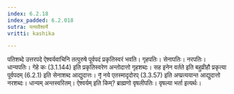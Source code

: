 ```yaml
---
index: 6.2.18
index_padded: 6.2.018
sutra: पत्यावैश्वर्ये
vritti: kashika

---
```

पतिशब्दे उत्तरपदे ऐश्वर्यवाचिनि तत्पुरुषे पूर्वपदं प्रकृतिस्वरं भवति। गृहपतिः। सेनापतिः। नरपतिः। धान्यपतिः। गेहे कः (3.1.144) इति प्रकृतिस्वरेण अन्तोदात्तो गृहशब्दः। सह इनेन वर्तते इति बहुव्रीहौ प्रकृत्या पूर्वपदम् (6.2.1) इति सेनाशब्द आद्युदात्तः। नृ̄ नये एतस्मादृदोरप् (3.3.57) इति अप्प्रत्ययान्त आद्युदात्तो नरशब्दः। धान्यम् अन्तस्वरितम्। ऐश्वर्यम् इति किम्? ब्राह्मणो वृषलीपतिः। वृषल्या भर्ता इत्यर्थः।